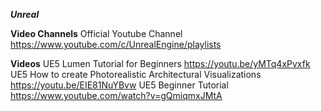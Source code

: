 ***Unreal***

**Video Channels**
Official Youtube Channel <https://www.youtube.com/c/UnrealEngine/playlists>

**Videos**
UE5 Lumen Tutorial for Beginners <https://youtu.be/yMTq4xPvxfk>
UE5 How to create Photorealistic Architectural Visualizations <https://youtu.be/EIE81NuYBvw>
UE5 Beginner Tutorial <https://www.youtube.com/watch?v=gQmiqmxJMtA>